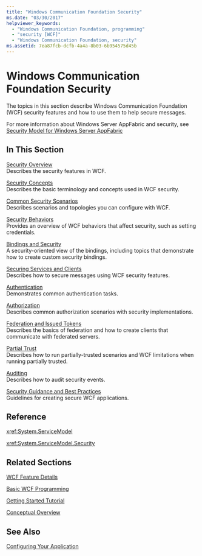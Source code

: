 ```yaml
---
title: "Windows Communication Foundation Security"
ms.date: "03/30/2017"
helpviewer_keywords: 
  - "Windows Communication Foundation, programming"
  - "security [WCF]"
  - "Windows Communication Foundation, security"
ms.assetid: 7ea87fcb-dcfb-4a4a-8b03-6b954575d45b
---
```

# Windows Communication Foundation Security
The topics in this section describe Windows Communication Foundation (WCF) security features and how to use them to help secure messages.  
  
 For more information about Windows Server AppFabric and security, see [Security Model for Windows Server AppFabric](https://go.microsoft.com/fwlink/?LinkID=201279&clcid=0x409)  
  
## In This Section  
 [Security Overview](../../../../docs/framework/wcf/feature-details/security-overview.md)  
 Describes the security features in WCF.  
  
 [Security Concepts](../../../../docs/framework/wcf/feature-details/security-concepts.md)  
 Describes the basic terminology and concepts used in WCF security.  
  
 [Common Security Scenarios](../../../../docs/framework/wcf/feature-details/common-security-scenarios.md)  
 Describes scenarios and topologies you can configure with WCF.  
  
 [Security Behaviors](../../../../docs/framework/wcf/feature-details/security-behaviors-in-wcf.md)  
 Provides an overview of WCF behaviors that affect security, such as setting credentials.  
  
 [Bindings and Security](../../../../docs/framework/wcf/feature-details/bindings-and-security.md)  
 A security-oriented view of the bindings, including topics that demonstrate how to create custom security bindings.  
  
 [Securing Services and Clients](../../../../docs/framework/wcf/feature-details/securing-services-and-clients.md)  
 Describes how to secure messages using WCF security features.  
  
 [Authentication](../../../../docs/framework/wcf/feature-details/authentication-in-wcf.md)  
 Demonstrates common authentication tasks.  
  
 [Authorization](../../../../docs/framework/wcf/feature-details/authorization-in-wcf.md)  
 Describes common authorization scenarios with security implementations.  
  
 [Federation and Issued Tokens](../../../../docs/framework/wcf/feature-details/federation-and-issued-tokens.md)  
 Describes the basics of federation and how to create clients that communicate with federated servers.  
  
 [Partial Trust](../../../../docs/framework/wcf/feature-details/partial-trust.md)  
 Describes how to run partially-trusted scenarios and WCF limitations when running partially trusted.  
  
 [Auditing](../../../../docs/framework/wcf/feature-details/auditing-security-events.md)  
 Describes how to audit security events.  
  
 [Security Guidance and Best Practices](../../../../docs/framework/wcf/feature-details/security-guidance-and-best-practices.md)  
 Guidelines for creating secure WCF applications.  
  
## Reference  
 <xref:System.ServiceModel>  
  
 <xref:System.ServiceModel.Security>  
  
## Related Sections  
 [WCF Feature Details](../../../../docs/framework/wcf/feature-details/index.md)  
  
 [Basic WCF Programming](../../../../docs/framework/wcf/basic-wcf-programming.md)  
  
 [Getting Started Tutorial](../../../../docs/framework/wcf/getting-started-tutorial.md)  
  
 [Conceptual Overview](../../../../docs/framework/wcf/conceptual-overview.md)  
  
## See Also  
 [Configuring Your Application](../../../../docs/framework/wcf/diagnostics/configuring-your-application.md)
